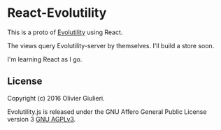 # React-Evolutility

This is a proto of [Evolutility](https://github.com/evoluteur/evolutility) using React. 

The views query Evolutility-server by themselves. I'll build a store soon.

I'm learning React as I go.



## License

Copyright (c) 2016 Olivier Giulieri.

Evolutility.js is released under the GNU Affero General Public License version 3 [GNU AGPLv3](http://www.gnu.org/licenses/agpl-3.0.html).
